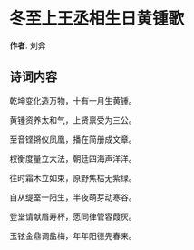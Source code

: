 # 冬至上王丞相生日黄锺歌

**作者**: 刘弇

## 诗词内容

乾坤变化造万物，十有一月生黄锺。

黄锺资养太和气，上贤禀受为三公。

至音铿锵仪凤凰，播在简册成文章。

权衡度量立大法，朝廷四海声洋洋。

往时霜木立如束，原野焦枯无紫绿。

自从缇室一阳生，半夜萌芽动寒谷。

登堂请献眉寿杯，愿同律管容葭灰。

玉铉金鼎调盐梅，年年阳德先春来。


